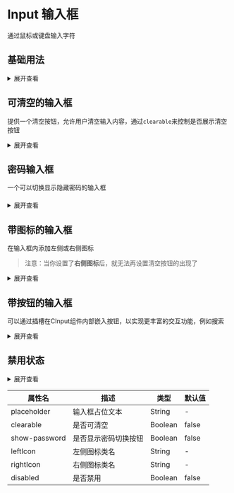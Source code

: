 <script setup lang="ts">
import { ref } from 'vue'
import demo from './demo.vue'

const value1 = ref('')
const value2 = ref('尝试点击旁边的按钮清空吧')
const value3 = ref('123')
const value4 = ref('')

</script>

# Input 输入框

通过鼠标或键盘输入字符

## 基础用法

 <div>
    <CInput v-model="value1" placeholder="Please input"></CInput>
 </div>

<details>
<summary>展开查看</summary>

```vue
<template>
 <div>
    <CInput v-model="value" placeholder="Please input" clearable></CInput>
 </div>
</template>
<script setup lang="ts">
import { ref } from 'vue'

const value = ref('')
</script>
```
</details>

## 可清空的输入框

提供一个清空按钮，允许用户清空输入内容，通过`clearable`来控制是否展示清空按钮
<CInput v-model="value2" placeholder="Please input" clearable></CInput>

<details>
<summary>展开查看</summary>

```vue
<template>
 <div>
    <CInput v-model="value" placeholder="Please input" clearable></CInput>
 </div>
</template>
<script setup lang="ts">
import { ref } from 'vue'

const value = ref('')
</script>
```
</details>

## 密码输入框
一个可以切换显示隐藏密码的输入框

<div style="margin-bottom:20px;">
    <CInput v-model="value3" placeholder="Please input" show-password />
</div>

<details>

<summary>展开查看</summary>

```vue
<template>
 <div>
    <CInput v-model="value" placeholder="Please input" show-password />
 </div>
</template>
<script setup lang="ts">
import { ref } from 'vue'

const value = ref('')
</script>
```
</details>

## 带图标的输入框

在输入框内添加左侧或右侧图标
> 注意：当你设置了**右侧图标**后，就无法再设置清空按钮的出现了

<CInput v-model="value4" placeholder="Please input" leftIcon="search"></CInput>

<details>

<summary>展开查看</summary>

```vue
<template>
 <div>
    <CInput v-model="value" placeholder="Please input" leftIcon="search"></CInput>
 </div>
</template>
<script setup lang="ts">
import { ref } from 'vue'

const value = ref('')
</script>
```
</details>

## 带按钮的输入框

可以通过插槽在CInput组件内部嵌入按钮，以实现更丰富的交互功能，例如搜索
<demo/>

<details>

<summary>展开查看</summary>

```vue
<template>
  <CInput v-model="value1" placeholder="Please input">
    <template #btn>
      <CButton type="primary" leftIcon="m-icon-search">搜索</CButton>
    </template>
  </CInput>
</template>
<script setup lang="ts">
import { ref } from 'vue'

const value1 = ref('')
</script>
```
</details>

## 禁用状态

 <div>
    <CInput disabled />
 </div>

 <details>
<summary>展开查看</summary>

```vue
<template>
<div>
   <CInput disabled />
</div>
</template>
```
</details>


| 属性名        | 描述                 | 类型    | 默认值 |
| ------------- | -------------------- | ------- | ------ |
| placeholder   | 输入框占位文本       | String  | -      |
| clearable     | 是否可清空           | Boolean | false  |
| show-password | 是否显示密码切换按钮 | Boolean | false  |
| leftIcon      | 左侧图标类名         | String  | -      |
| rightIcon     | 右侧图标类名         | String  | -      |
| disabled      | 是否禁用             | Boolean | false  |
